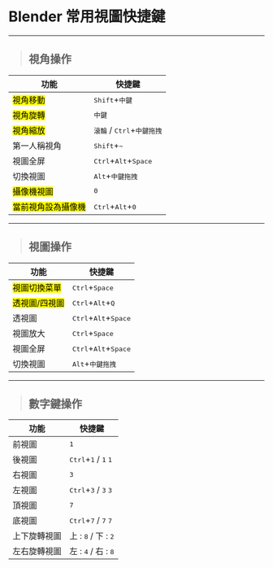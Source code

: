 # Blender 常用視圖快捷鍵

---

> ## 視角操作

| 功能                            | 快捷鍵                                                |
| ------------------------------- | ----------------------------------------------------- |
| <mark>視角移動</mark>           | <kbd>Shift</kbd>+<kbd>中鍵</kbd>                      |
| <mark>視角旋轉</mark>           | <kbd>中鍵</kbd>                                       |
| <mark>視角縮放</mark>           | <kbd>滾輪</kbd> / <kbd>Ctrl</kbd>+<kbd>中鍵拖拽</kbd> |
| 第一人稱視角                    | <kbd>Shift</kbd>+<kbd>~</kbd>                         |
| 視圖全屏                        | <kbd>Ctrl</kbd>+<kbd>Alt</kbd>+<kbd>Space</kbd>       |
| 切換視圖                        | <kbd>Alt</kbd>+<kbd>中鍵拖拽</kbd>                    |
| <mark>攝像機視圖</mark>         | <kbd>0</kbd>                                          |
| <mark>當前視角設為攝像機</mark> | <kbd>Ctrl</kbd>+<kbd>Alt</kbd>+<kbd>0</kbd>           |

---

> ## 視圖操作

| 功能                       | 快捷鍵                                          |
| -------------------------- | ----------------------------------------------- |
| <mark>視圖切換菜單</mark>  | <kbd>Ctrl</kbd>+<kbd>Space</kbd>                |
| <mark>透視圖/四視圖</mark> | <kbd>Ctrl</kbd>+<kbd>Alt</kbd>+<kbd>Q</kbd>     |
| 透視圖                     | <kbd>Ctrl</kbd>+<kbd>Alt</kbd>+<kbd>Space</kbd> |
| 視圖放大                   | <kbd>Ctrl</kbd>+<kbd>Space</kbd>                |
| 視圖全屏                   | <kbd>Ctrl</kbd>+<kbd>Alt</kbd>+<kbd>Space</kbd> |
| 切換視圖                   | <kbd>Alt</kbd>+<kbd>中鍵拖拽</kbd>              |

---

> ## 數字鍵操作

| 功能         | 快捷鍵                                                   |
| ------------ | -------------------------------------------------------- |
| 前視圖       | <kbd>1</kbd>                                             |
| 後視圖       | <kbd>Ctrl</kbd>+<kbd>1</kbd> / <kbd>1</kbd> <kbd>1</kbd> |
| 右視圖       | <kbd>3</kbd>                                             |
| 左視圖       | <kbd>Ctrl</kbd>+<kbd>3</kbd> / <kbd>3</kbd> <kbd>3</kbd> |
| 頂視圖       | <kbd>7</kbd>                                             |
| 底視圖       | <kbd>Ctrl</kbd>+<kbd>7</kbd> / <kbd>7</kbd> <kbd>7</kbd> |
| 上下旋轉視圖 | 上 : <kbd>8</kbd> / 下 : <kbd>2</kbd>                    |
| 左右旋轉視圖 | 左 : <kbd>4</kbd> / 右 : <kbd>8</kbd>                    |
